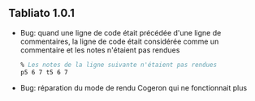 ## Tabliato 1.0.1

- Bug: quand une ligne de code était précédée d'une ligne de commentaires, la ligne de code était considérée comme un commentaire et les notes n'étaient pas rendues
  ```ly
  % Les notes de la ligne suivante n'étaient pas rendues
  p5 6 7 t5 6 7
  ```
- Bug: réparation du mode de rendu Cogeron qui ne fonctionnait plus
